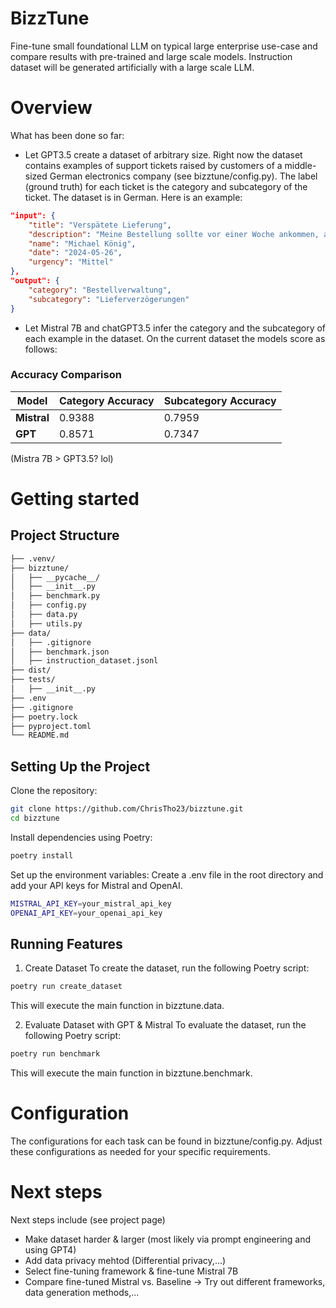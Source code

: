 # BizzTune
Fine-tune small foundational LLM on typical large enterprise use-case and compare results with pre-trained and large scale models. Instruction dataset will be generated artificially with a large scale LLM.

# Overview 
What has been done so far:
- Let GPT3.5 create a dataset of arbitrary size. Right now the dataset contains examples of support tickets raised by customers of a middle-sized German electronics company (see bizztune/config.py). The label (ground truth) for each ticket is the category and subcategory of the ticket. The dataset is in German. Here is an example:<br>
```json
"input": {
    "title": "Verspätete Lieferung",
    "description": "Meine Bestellung sollte vor einer Woche ankommen, aber sie ist immer noch nicht da. Können Sie den Lieferstatus überprüfen? Meine Bestellnummer ist 54321.",
    "name": "Michael König",
    "date": "2024-05-26",
    "urgency": "Mittel"
},
"output": {
    "category": "Bestellverwaltung",
    "subcategory": "Lieferverzögerungen"
}
```
- Let Mistral 7B and chatGPT3.5 infer the category and the subcategory of each example in the dataset. On the current dataset the models score as follows:
### Accuracy Comparison
| Model            | Category Accuracy | Subcategory Accuracy |
|------------------|-------------------|----------------------|
| **Mistral**      | 0.9388            | 0.7959               |
| **GPT**          | 0.8571            | 0.7347               |

(Mistra 7B > GPT3.5? lol)

# Getting started

## Project Structure
```bash
├── .venv/
├── bizztune/
│   ├── __pycache__/
│   ├── __init__.py
│   ├── benchmark.py
│   ├── config.py
│   ├── data.py
│   ├── utils.py
├── data/
│   ├── .gitignore
│   ├── benchmark.json
│   ├── instruction_dataset.jsonl
├── dist/
├── tests/
│   ├── __init__.py
├── .env
├── .gitignore
├── poetry.lock
├── pyproject.toml
└── README.md
```

## Setting Up the Project
Clone the repository:
```bash
git clone https://github.com/ChrisTho23/bizztune.git
cd bizztune
```

Install dependencies using Poetry:
```bash
poetry install
```

Set up the environment variables:
Create a .env file in the root directory and add your API keys for Mistral and OpenAI.
```bash
MISTRAL_API_KEY=your_mistral_api_key
OPENAI_API_KEY=your_openai_api_key
```

## Running Features
1. Create Dataset
To create the dataset, run the following Poetry script:
```bash
poetry run create_dataset
```
This will execute the main function in bizztune.data.

2. Evaluate Dataset with GPT & Mistral
To evaluate the dataset, run the following Poetry script:
```bash
poetry run benchmark
```
This will execute the main function in bizztune.benchmark.

# Configuration
The configurations for each task can be found in bizztune/config.py. Adjust these configurations as needed for your specific requirements.

# Next steps
Next steps include (see project page)
- Make dataset harder & larger (most likely via prompt engineering and using GPT4)
- Add data privacy mehtod (Differential privacy,...)
- Select fine-tuning framework & fine-tune Mistral 7B
- Compare fine-tuned Mistral vs. Baseline
-> Try out different frameworks, data generation methods,...
